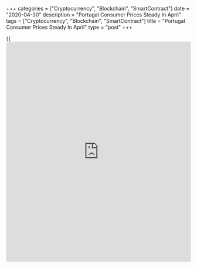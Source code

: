 +++
categories = ["Cryptocurrency", "Blockchain", "SmartContract"]
date = "2020-04-30"
description = "Portugal Consumer Prices Steady In April"
tags = ["Cryptocurrency", "Blockchain", "SmartContract"]
title = "Portugal Consumer Prices Steady In April"
type = "post"
+++

{{<iframe id="large-banner" src="https://www.bounty.group/#slide=14.0" width="100%" height="600" scrolling="no" style="border: 0px solid rgb(216, 221, 230); border-radius: 3px;">}}

Portugal's consumer prices remained stable in April, flash data from
Statistics Portugal showed on Thursday.

The consumer price index remained unchanged year-on-year in April.

The core inflation, which excludes energy and unprocessed food products
components fell 0.1 percent in April.

On a monthly basis, consumer prices rose 0.4 percent in April, after a
1.6 percent increase in the preceding month.

The EU measure of harmonized index of consumer price, or HICP, increased
0.1 percent annually in April, same as seen in the prior month.

On a month-on-month basis, the HICP rose 1.0 percent in April, after a
1.6 percent increase in the preceding month.

Separate data from the statistical office showed that the industrial
production dropped 7.2 percent annually in March, after a 0.9 percent
rise in February.

Production in investment declined 19.9 percent annually in March and
intermediate output fell 10.0 percent.

Meanwhile, energy output grew 13.4 percent.

On a monthly basis, industrial production decreased 8.3 percent in
March, following a 2.9 percent fall in the previous month.

For comments and feedback [contact](https://www.playgroundfx.com/contact/): editorial@rtt[news](https://www.letsplayfx.com/blog/forex-news-website/).com

[Economic News][1]

 **What parts of the world are seeing the best (and worst) economic
performances lately? Click[here][2] to check out our [Econ Scorecard][2]
and find out! See up-to-the-moment [ranking](https://www.playgroundfx.com/blog/crypto-exchange-ranking/)s for the best and worst
performers in [GDP][3], [unemployment rate][4], [inflation][5] and much
more.**

   1. www.rtt[news](https://www.letsplayfx.com/blog/forex-news-website/).com/Content/EconomicNews.aspx
   2. www.rtt[news](https://www.letsplayfx.com/blog/forex-news-website/).com/economic-scorecard/world-rank/PPI/highest-performance.aspx
   3. www.rtt[news](https://www.letsplayfx.com/blog/forex-news-website/).com/economic-scorecard/world-rank/GDP/highest-performance.aspx
   4. www.rtt[news](https://www.letsplayfx.com/blog/forex-news-website/).com/economic-scorecard/world-rank/unemployment-rate/lowest-performance.aspx
   5. www.rtt[news](https://www.letsplayfx.com/blog/forex-news-website/).com/economic-scorecard/world-rank/CPI/highest-performance.aspx